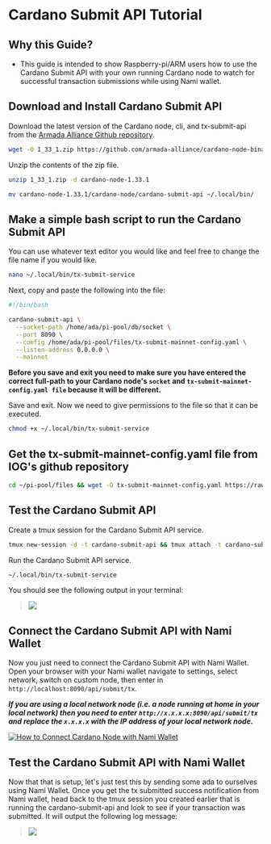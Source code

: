 # Cardano Submit API Tutorial

## Why this Guide?

- This guide is intended to show Raspberry-pi/ARM users how to use the Cardano Submit API with your own running Cardano node to watch for successful transaction submissions while using Nami wallet.

## Download and Install Cardano Submit API

Download the latest version of the Cardano node, cli, and tx-submit-api from the [Armada Alliance Github repository](https://github.com/armada-alliance/cardano-node-binaries).

```bash
wget -O 1_33_1.zip https://github.com/armada-alliance/cardano-node-binaries/blob/main/static-binaries/1_33_1.zip?raw=true
```
Unzip the contents of the zip file.

```bash
unzip 1_33_1.zip -d cardano-node-1.33.1
```
```bash
mv cardano-node-1.33.1/cardano-node/cardano-submit-api ~/.local/bin/
```

## Make a simple bash script to run the Cardano Submit API

You can use whatever text editor you would like and feel free to change the file name if you would like.

```bash
nano ~/.local/bin/tx-submit-service
```
Next, copy and paste the following into the file:

```bash
#!/bin/bash

cardano-submit-api \
  --socket-path /home/ada/pi-pool/db/socket \
  --port 8090 \
  --config /home/ada/pi-pool/files/tx-submit-mainnet-config.yaml \
  --listen-address 0.0.0.0 \
  --mainnet
```
**Before you save and exit you need to make sure you have entered the correct full-path to your Cardano node's `socket` and `tx-submit-mainnet-config.yaml file` because it will be different.**

Save and exit. Now we need to give permissions to the file so that it can be executed.

```bash
chmod +x ~/.local/bin/tx-submit-service
```


## Get the tx-submit-mainnet-config.yaml file from IOG's github repository

```bash
cd ~/pi-pool/files && wget -O tx-submit-mainnet-config.yaml https://raw.githubusercontent.com/input-output-hk/cardano-node/master/cardano-submit-api/config/tx-submit-mainnet-config.yaml
```

## Test the Cardano Submit API

Create a tmux session for the Cardano Submit API service.
```bash
tmux new-session -d -t cardano-submit-api && tmux attach -t cardano-submit-api
```
Run the Cardano Submit API service.
```bash
~/.local/bin/tx-submit-service
```
You should see the following output in your terminal:
> ![](https://raw.githubusercontent.com/armada-alliance/assets/gh-pages/cardano-submit-api.png)


## Connect the Cardano Submit API with Nami Wallet

Now you just need to connect the Cardano Submit API with Nami Wallet. Open your browser with your Nami wallet navigate to settings, select network, switch on custom node, then enter in `http://localhost:8090/api/submit/tx`.

***If you are using a local network node (i.e. a node running at home in your local network) then you need to enter `http://x.x.x.x:8090/api/submit/tx` and replace the `x.x.x.x` with the IP address of your local network node.***

[![How to Connect Cardano Node with Nami Wallet](https://res.cloudinary.com/marcomontalbano/image/upload/v1643225455/video_to_markdown/images/youtube--23SDU4dcJr0-c05b58ac6eb4c4700831b2b3070cd403.jpg)](https://youtu.be/23SDU4dcJr0 "How to Connect Cardano Node with Nami Wallet")


## Test the Cardano Submit API with Nami Wallet

Now that that is setup, let's just test this by sending some ada to ourselves using Nami Wallet. Once you get the tx submitted success notification from Nami wallet, head back to the tmux session you created earlier that is running the cardano-submit-api and look to see if your transaction was submitted. It will output the following log message:
> ![](https://raw.githubusercontent.com/armada-alliance/assets/gh-pages/tx-submit-success.png)